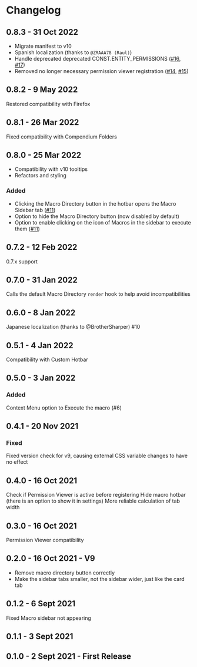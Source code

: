 # Changelog

## 0.8.3 - 31 Oct 2022

* Migrate manifest to v10
* Spanish localization (thanks to `@ZRAAA78 (Raul)`)
* Handle deprecated deprecated CONST.ENTITY_PERMISSIONS ([#16](https://github.com/arcanistzed/sidebar-macros/issues/16), [#17](https://github.com/arcanistzed/sidebar-macros/issues/17))
* Removed no longer necessary permission viewer registration ([#14](https://github.com/arcanistzed/sidebar-macros/issues/14), [#15](https://github.com/arcanistzed/sidebar-macros/issues/15))

## 0.8.2 - 9 May 2022

Restored compatibility with Firefox

## 0.8.1 - 26 Mar 2022

Fixed compatibility with Compendium Folders

## 0.8.0 - 25 Mar 2022

* Compatibility with v10 tooltips
* Refactors and styling

### Added

* Clicking the Macro Directory button in the hotbar opens the Macro Sidebar tab ([#11](https://github.com/arcanistzed/sidebar-macros/issues/11))
* Option to hide the Macro Directory button (now disabled by default)
* Option to enable clicking on the icon of Macros in the sidebar to execute them ([#11](https://github.com/arcanistzed/sidebar-macros/issues/11))

## 0.7.2 - 12 Feb 2022

0.7.x support

## 0.7.0 - 31 Jan 2022

Calls the default Macro Directory `render` hook to help avoid incompatibilities

## 0.6.0 - 8 Jan 2022

Japanese localization (thanks to @BrotherSharper) #10

## 0.5.1 - 4 Jan 2022

Compatibility with Custom Hotbar

## 0.5.0 - 3 Jan 2022

### Added

Context Menu option to Execute the macro (#6)

## 0.4.1 - 20 Nov 2021

### Fixed

Fixed version check for v9, causing external CSS variable changes to have no effect

## 0.4.0 - 16 Oct 2021

Check if Permission Viewer is active before registering
Hide macro hotbar (there is an option to show it in settings)
More reliable calculation of tab width

## 0.3.0 - 16 Oct 2021

Permission Viewer compatibility

## 0.2.0 - 16 Oct 2021 - V9

- Remove macro directory button correctly
- Make the sidebar tabs smaller, not the sidebar wider, just like the card tab

## 0.1.2 - 6 Sept 2021

Fixed Macro sidebar not appearing

## 0.1.1 - 3 Sept 2021

## 0.1.0 - 2 Sept 2021 - First Release
